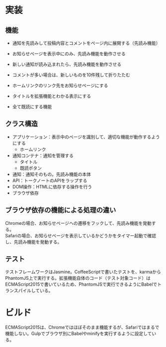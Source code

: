 # 実装

## 機能
- 通知を先読みして投稿内容とコメントをページ内に展開する（先読み機能）
- お知らせページを表示中にのみ、先読み機能を動作させる
- 新しい通知が読み込まれたら、先読み機能を動作させる
- コメントが多い場合は、新しいものを10件残して折りたたむ

- ホームリンクのリンク先をお知らせページにする
- タイトルを拡張機能とわかる表示にする
- 全て既読にする機能

## クラス構造
- アプリケーション：表示中のページを識別して、適切な機能が動作するようにする
    - ホームリンク
- 通知コンテナ：通知を管理する
    - タイトル
    - 既読ボタン
- 通知：通知そのもの。先読み機能の本体
- API：トークノートのAPIをラップする
- DOM操作：HTMLに依存する操作を行う
- ブラウザ依存

## ブラウザ依存の機能による処理の違い
Chromeの場合、お知らせページヘの遷移をフックして、先読み機能を発動する。  
Safariの場合、お知らせページを表示しているかどうかをタイマー起動で確認し、先読み機能を発動する。

## テスト
テストフレームワークはJasmine。CoffeeScriptで書いたテストを、karmaからPhantomJS上で実行する。拡張機能自体のコード（テスト対象コード）はECMAScript2015で書いているため、PhantomJSで実行できるようにBabelでトランスパイルしている。

# ビルド
ECMAScript2015は、Chromeではほぼそのまま機能するが、Safariではまるで機能しない。Gulpでブラウザ別にBabelやminifyを実行するように設定している。
